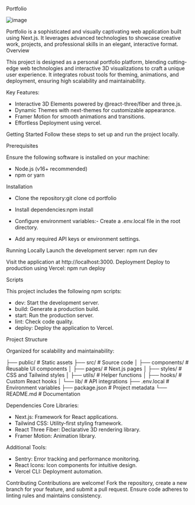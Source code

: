 Portfolio

![image](https://github.com/user-attachments/assets/e7e05640-58fb-4bb0-9119-685dc0329164)


Portfolio is a sophisticated and visually captivating web application built using Next.js. It leverages advanced technologies to showcase creative work, projects, and professional skills in an elegant, interactive format.
Overview

This project is designed as a personal portfolio platform, blending cutting-edge web technologies and interactive 3D visualizations to craft a unique user experience. It integrates robust tools for theming, animations, and deployment, ensuring high scalability and maintainability.

Key Features:
- Interactive 3D Elements powered by @react-three/fiber and three.js.
- Dynamic Themes with next-themes for customizable appearance.
- Framer Motion for smooth animations and transitions.
- Effortless Deployment using vercel.

Getting Started
Follow these steps to set up and run the project locally.

Prerequisites

Ensure the following software is installed on your machine:

- Node.js (v16+ recommended)
- npm or yarn

Installation

- Clone the repository:git clone <repo-url>
cd portfolio

- Install dependencies:npm install

- Configure environment variables:- Create a .env.local file in the root directory.
- Add any required API keys or environment settings.


Running Locally
Launch the development server:
npm run dev


Visit the application at http://localhost:3000.
Deployment
Deploy to production using Vercel:
npm run deploy


Scripts

This project includes the following npm scripts:
- dev: Start the development server.
- build: Generate a production build.
- start: Run the production server.
- lint: Check code quality.
- deploy: Deploy the application to Vercel.

Project Structure

Organized for scalability and maintainability:

├── public/              # Static assets
├── src/                 # Source code
│   ├── components/      # Reusable UI components
│   ├── pages/           # Next.js pages
│   ├── styles/          # CSS and Tailwind styles
│   ├── utils/           # Helper functions
│   ├── hooks/           # Custom React hooks
│   └── lib/             # API integrations
├── .env.local           # Environment variables
├── package.json         # Project metadata
└── README.md            # Documentation


Dependencies
Core Libraries:
- Next.js: Framework for React applications.
- Tailwind CSS: Utility-first styling framework.
- React Three Fiber: Declarative 3D rendering library.
- Framer Motion: Animation library.

Additional Tools:
- Sentry: Error tracking and performance monitoring.
- React Icons: Icon components for intuitive design.
- Vercel CLI: Deployment automation.

Contributing
Contributions are welcome! Fork the repository, create a new branch for your feature, and submit a pull request. Ensure code adheres to linting rules and maintains consistency.
